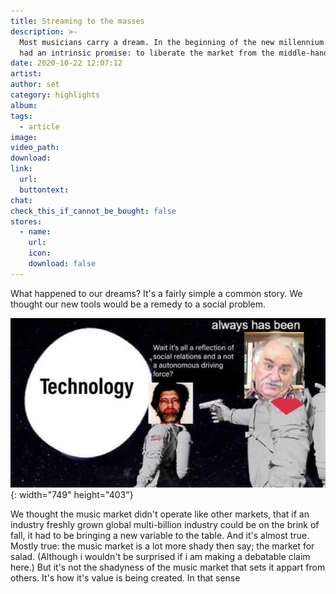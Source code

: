 ```yaml
---
title: Streaming to the masses
description: >-
  Most musicians carry a dream. In the beginning of the new millennium internet
  had an intrinsic promise: to liberate the market from the middle-hands.
date: 2020-10-22 12:07:12
artist:
author: set
category: highlights
album:
tags:
  - article
image:
video_path:
download:
link:
  url:
  buttontext:
chat:
check_this_if_cannot_be_bought: false
stores:
  - name:
    url:
    icon:
    download: false
---
```


What happened to our dreams? It's a fairly simple a common story. We thought our new tools would be a remedy to a social problem.

![](/images/posts/photo-2020-10-22-13-59-23.jpg){: width="749" height="403"}

We thought the music market didn't operate like other markets, that if an industry freshly grown global multi-billion industry could be on the brink of fall, it had to be bringing a new variable to the table. And it's almost true. Mostly true: the music market is a lot more shady then say; the market for salad. (Although i wouldn't be surprised if i am making a debatable claim here.) But it's not the shadyness of the music market that sets it appart from others. It's how it's value is being created. In that sense

&nbsp;